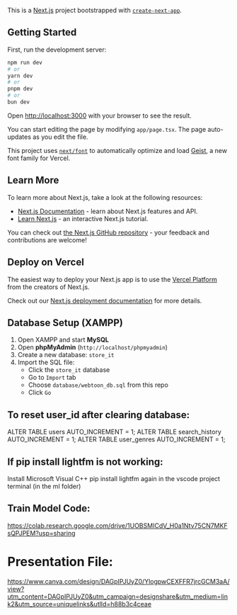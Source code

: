 This is a [Next.js](https://nextjs.org) project bootstrapped with [`create-next-app`](https://nextjs.org/docs/app/api-reference/cli/create-next-app).

## Getting Started

First, run the development server:

```bash
npm run dev
# or
yarn dev
# or
pnpm dev
# or
bun dev
```

Open [http://localhost:3000](http://localhost:3000) with your browser to see the result.

You can start editing the page by modifying `app/page.tsx`. The page auto-updates as you edit the file.

This project uses [`next/font`](https://nextjs.org/docs/app/building-your-application/optimizing/fonts) to automatically optimize and load [Geist](https://vercel.com/font), a new font family for Vercel.

## Learn More

To learn more about Next.js, take a look at the following resources:

- [Next.js Documentation](https://nextjs.org/docs) - learn about Next.js features and API.
- [Learn Next.js](https://nextjs.org/learn) - an interactive Next.js tutorial.

You can check out [the Next.js GitHub repository](https://github.com/vercel/next.js) - your feedback and contributions are welcome!

## Deploy on Vercel

The easiest way to deploy your Next.js app is to use the [Vercel Platform](https://vercel.com/new?utm_medium=default-template&filter=next.js&utm_source=create-next-app&utm_campaign=create-next-app-readme) from the creators of Next.js.

Check out our [Next.js deployment documentation](https://nextjs.org/docs/app/building-your-application/deploying) for more details.

## Database Setup (XAMPP)
1. Open XAMPP and start **MySQL**
2. Open **phpMyAdmin** (`http://localhost/phpmyadmin`)
3. Create a new database: `store_it`
4. Import the SQL file:
   - Click the `store_it` database
   - Go to `Import` tab
   - Choose `database/webtoon_db.sql` from this repo
   - Click `Go`

## To reset user_id after clearing database:
ALTER TABLE users AUTO_INCREMENT = 1;
ALTER TABLE search_history AUTO_INCREMENT = 1;
ALTER TABLE user_genres AUTO_INCREMENT = 1;


## If pip install lightfm is not working:
Install Microsoft Visual C++
pip install lightfm again in the vscode project terminal (in the ml folder)


## Train Model Code:
https://colab.research.google.com/drive/1UOBSMICdV_H0a1Ntv75CN7MKFsQPJPEM?usp=sharing

# Presentation File:
https://www.canva.com/design/DAGpIPJUyZ0/YlogpwCEXFFR7jrcGCM3aA/view?utm_content=DAGpIPJUyZ0&utm_campaign=designshare&utm_medium=link2&utm_source=uniquelinks&utlId=h88b3c4ceae
